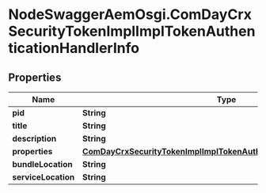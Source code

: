# NodeSwaggerAemOsgi.ComDayCrxSecurityTokenImplImplTokenAuthenticationHandlerInfo

## Properties

Name | Type | Description | Notes
------------ | ------------- | ------------- | -------------
**pid** | **String** |  | [optional] 
**title** | **String** |  | [optional] 
**description** | **String** |  | [optional] 
**properties** | [**ComDayCrxSecurityTokenImplImplTokenAuthenticationHandlerProperties**](ComDayCrxSecurityTokenImplImplTokenAuthenticationHandlerProperties.md) |  | [optional] 
**bundleLocation** | **String** |  | [optional] 
**serviceLocation** | **String** |  | [optional] 



